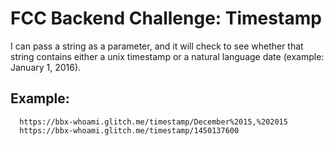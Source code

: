 # FCC Backend Challenge: Timestamp

   
I can pass a string as a parameter, and it will check to see whether that string contains either a unix timestamp or a natural language date (example: January 1, 2016).
        
## Example:
      https://bbx-whoami.glitch.me/timestamp/December%2015,%202015         
      https://bbx-whoami.glitch.me/timestamp/1450137600
        
